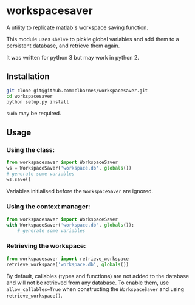 # workspacesaver

A utility to replicate matlab's workspace saving function.

This module uses `shelve` to pickle global variables and add them to a persistent database, and retrieve them again.

It was written for python 3 but may work in python 2.

## Installation

```bash
git clone git@github.com:clbarnes/workspacesaver.git
cd workspacesaver
python setup.py install
```

`sudo` may be required.

## Usage

### Using the class:

```python
from workspacesaver import WorkspaceSaver
ws = WorkspaceSaver('workspace.db', globals())
# generate some variables
ws.save()
```

Variables initialised before the `WorkspaceSaver` are ignored.

### Using the context manager:

```python
from workspacesaver import WorkspaceSaver
with WorkspaceSaver('workspace.db', globals()):
    # generate some variables
```

### Retrieving the workspace:
```python
from workspacesaver import retrieve_workspace
retrieve_workspace('workspace.db', globals())
```

By default, callables (types and functions) are not added to the database and will not be retrieved from any database. To enable them, use `allow_callables=True` when constructing the `WorkspaceSaver` and using `retrieve_workspace()`.
